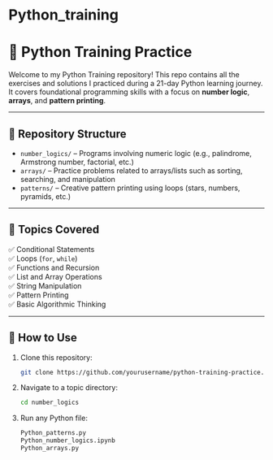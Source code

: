 # Python_training

# 🐍 Python Training Practice

Welcome to my Python Training repository! This repo contains all the exercises and solutions I practiced during a 21-day Python learning journey. It covers foundational programming skills with a focus on **number logic**, **arrays**, and **pattern printing**.

---

## 📂 Repository Structure

- `number_logics/` – Programs involving numeric logic (e.g., palindrome, Armstrong number, factorial, etc.)
- `arrays/` – Practice problems related to arrays/lists such as sorting, searching, and manipulation
- `patterns/` – Creative pattern printing using loops (stars, numbers, pyramids, etc.)

---

## 🚀 Topics Covered

✅ Conditional Statements  
✅ Loops (`for`, `while`)  
✅ Functions and Recursion  
✅ List and Array Operations  
✅ String Manipulation  
✅ Pattern Printing  
✅ Basic Algorithmic Thinking

---

## 📌 How to Use

1. Clone this repository:
   ```bash
   git clone https://github.com/yourusername/python-training-practice.git
2. Navigate to a topic directory:
   ```bash
   cd number_logics
3. Run any Python file:
   ```bash
   Python_patterns.py
   Python_number_logics.ipynb
   Python_arrays.py
